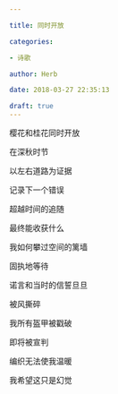 ```yaml
---

title: 同时开放

categories:

- 诗歌

author: Herb

date: 2018-03-27 22:35:13

draft: true
---
```


樱花和桂花同时开放

在深秋时节

以左右道路为证据

记录下一个错误



超越时间的追随

最终能收获什么

我如何攀过空间的篱墙

固执地等待



诺言和当时的信誓旦旦

被风撕碎

我所有盔甲被戳破

即将被宣判



编织无法使我温暖

我希望这只是幻觉